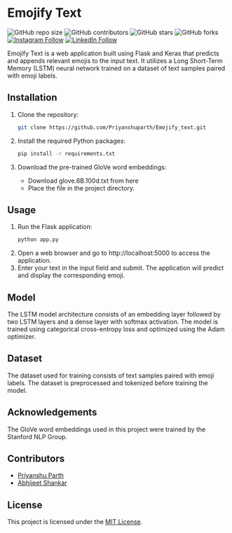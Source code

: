 # Emojify Text

![GitHub repo size](https://img.shields.io/github/repo-size/Priyanshuparth/Emojify_text)
![GitHub contributors](https://img.shields.io/github/contributors/Priyanshuparth/Emojify_text)
![GitHub stars](https://img.shields.io/github/stars/Priyanshuparth/Emojify_text?style=social)
![GitHub forks](https://img.shields.io/github/forks/Priyanshuparth/Emojify_text?style=social)
[![Instagram Follow](https://img.shields.io/badge/Instagram-%23E4405F.svg?logo=Instagram&logoColor=white)](https://instagram.com/priyanshuparth) 
[![LinkedIn Follow](https://img.shields.io/badge/LinkedIn-%230077B5.svg?logo=linkedin&logoColor=white)](https://linkedin.com/in/priyanshuparth) 

Emojify Text is a web application built using Flask and Keras that predicts and appends relevant emojis to the input text. It utilizes a Long Short-Term Memory (LSTM) neural network trained on a dataset of text samples paired with emoji labels.

## Installation

1. Clone the repository:

   ```bash
   git clone https://github.com/Priyanshuparth/Emojify_text.git
   ```
3. Install the required Python packages:
   
    ```bash
    pip install -r requirements.txt
    ```
5. Download the pre-trained GloVe word embeddings:
   
    - Download glove.6B.100d.txt from here
    - Place the file in the project directory.


## Usage
1. Run the Flask application:
    ```bash
    python app.py
    ```
2. Open a web browser and go to http://localhost:5000 to access the application.
3. Enter your text in the input field and submit. The application will predict and display the corresponding emoji.

## Model
The LSTM model architecture consists of an embedding layer followed by two LSTM layers and a dense layer with softmax activation. The model is trained using categorical cross-entropy loss and optimized using the Adam optimizer.

## Dataset
The dataset used for training consists of text samples paired with emoji labels. The dataset is preprocessed and tokenized before training the model.

## Acknowledgements
The GloVe word embeddings used in this project were trained by the Stanford NLP Group.

## Contributors
- [Priyanshu Parth](https://github.com/Priyanshuparth)
- [Abhijeet Shankar](https://github.com/abhijeet-shankar)

## License

This project is licensed under the [MIT License](LICENSE).
